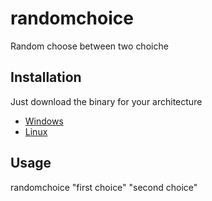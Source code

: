 randomchoice
============

Random choose between two choiche

## Installation

Just download the binary for your architecture

* [Windows](https://github.com/brunetto/randomchoice/blob/master/randomchoice.exe)
* [Linux](https://github.com/brunetto/randomchoice/blob/master/randomchoice)

## Usage

randomchoice "first choice" "second choice"
